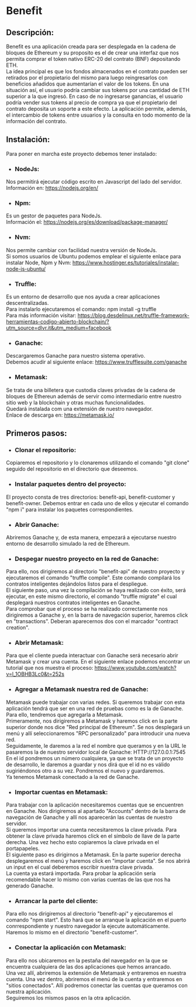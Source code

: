 # Benefit

## Descripción:

Benefit es una aplicación creada para ser desplegada en la cadena de bloques de Ethereum y su proposito es el de crear una interfaz que nos permita comprar el token nativo ERC-20 del contrato (BNF) depositando ETH.  
La idea principal es que los fondos almacenados en el contrato pueden ser retirados por el propietario del mismo para luego reingresarlos con beneficios añadidos que aumentarían el valor de los tokens. En una situación así, el usuario podría cambiar sus tokens por una cantidad de ETH superior a la que ingresó.
En caso de no ingresarse ganancias, el usuario podría vender sus tokens al precio de compra ya que el propietario del contrato deposita un soporte a este efecto.
La aplicación permite, además, el intercambio de tokens entre usuarios y la consulta en todo momento de la información del contrato.

## Instalación:

Para poner en marcha este proyecto debemos tener instalado:
  - ### NodeJs:  
  Nos permitirá ejecutar código escrito en Javascript del lado del servidor.  
  Información en: https://nodejs.org/en/
  - ### Npm: 
  Es un gestor de paquetes para NodeJs.   
  Información el: https://nodejs.org/es/download/package-manager/
  - ### Nvm:  
  Nos permite cambiar con facilidad nuestra versión de NodeJs.  
  Si somos usuarios de Ubuntu podemos emplear el siguiente enlace para instalar Node, Npm y Nvm: https://www.hostinger.es/tutoriales/instalar-node-js-ubuntu/
  - ### Truffle:  
  Es un entorno de desarrollo que nos ayuda a crear aplicaciones descentralizadas.  
  Para instalarlo ejecutaremos el comando: npm install -g truffle  
  Para más información visitar: https://blog.desdelinux.net/truffle-framework-herramientas-codigo-abierto-blockchain/?utm_source=dlvr.it&utm_medium=facebook
  - ### Ganache:  
  Descargaremos Ganache para nuestro sistema operativo.  
  Debemos acudir al siguiente enlace: https://www.trufflesuite.com/ganache
  - ### Metamask:  
  Se trata de una billetera que custodia claves privadas de la cadena de bloques de Ethereun además de servir como intermediario entre nuestro sitio web y la blockchain y otras muchas funcionalidades.  
  Quedará instalada com una extensión de nuestro navegador.  
  Enlace de descarga en: https://metamask.io/

## Primeros pasos:

  - ### Clonar el repositorio:  
  Copiaremos el repositorio y lo clonaremos utilizando el comando "git clone" seguido del repositorio en el directorio que deseemos.
  - ### Instalar paquetes dentro del proyecto:  
  El proyecto consta de tres directorios: benefit-api, benefit-customer y benefit-owner. Debemos entrar en cada uno de ellos y ejecutar el comando "npm i" para instalar los paquetes correspondientes.
  - ### Abrir Ganache:   
  Abriremos Ganache y, de esta manera, empezará a ejecutarse nuestro entorno de desarrollo simulado la red de Ethereum.
  - ### Despegar nuestro proyecto en la red de Ganache:  
  Para ello, nos dirigiremos al directorio "benefit-api" de nuestro proyecto y ejecutaremos el comando "truffle compile". Este comando compilará los contratos inteligentes dejándolos listos para el despliegue.  
  El siguiente paso, una vez la compilación se haya realizado con éxito, será ejecutar, en este mismo directorio, el comando "truffle migrate" el cual desplegará nuestros contratos inteligentes en Ganache.  
  Para comprobar que el proceso se ha realizado correctamente nos dirigiremos a Ganache y, en la barra de navegación superior, haremos click en "transactions". Deberan aparecernos dos con el marcador "contract creation".
  - ### Abrir Metamask:  
  Para que el cliente pueda interactuar con Ganache será necesario abrir Metamask y crear una cuenta. En el siguiente enlace podemos encontrar un tutorial que nos muestra el proceso: https://www.youtube.com/watch?v=l_1OBHB3Lc0&t=252s
  - ### Agregar a Metamask nuestra red de Ganache:
  Metamask puede trabajar con varias redes. Si queremos trabajar con esta aplicación tendrá que ser en una red de pruebas como es la de Ganache. Para ello, tendremos que agregarla a Metamask.  
  Primeramente, nos dirigiremos a Metamask y haremos click en la parte superior donde nos dice "Red principal de Ethereum". Se nos desplegará un menú y allí seleccionaremos "RPC personalizado" para introducir una nueva red.  
  Seguidamente, le daremos a la red el nombre que queramos y en la URL le pasaremos la de nuestro servidor local de Ganache: HTTP://127.0.0.1:7545  
  En el id pondremos un número cualquiera, ya que se trata de un proyecto de desarrollo, le daremos a guardar y nos dirá que el id no es válido sugiriéndonos otro a su vez. Pondremos el nuevo y guardaremos.  
  Ya tenemos Metamask conectado a la red de Ganache.
  - ### Importar cuentas en Metamask:  
  Para trabajar con la aplicación necesitaremos cuentas que se encuentren en Ganache. Nos dirigiremos al apartado "Accounts" dentro de la barra de navegación de Ganache y allí nos aparecerán las cuentas de nuestro servidor.  
  Si queremos importar una cuenta necesitaremos la clave privada. Para obtener la clave privada haremos click en el símbolo de llave de la parte derecha. Una vez hecho esto copiaremos la clave privada en el portapapeles.  
  El siguiente paso es dirigirnos a Metamask. En la parte superior derecha desplegaremos el menú y haremos click en "importar cuenta". Se nos abrirá un input en el cual deberemos escribir nuestra clave privada.  
  La cuenta ya estará importada. Para probar la aplicación sería recomendable hacer lo mismo con varias cuentas de las que nos ha generado Ganache.
  - ### Arrancar la parte del cliente:  
  Para ello nos dirigiremos al directorio "benefit-api" y ejecutaremos el comando "npm start". Esto hará que se arranque la aplicación en el puerto conrrespondiente y nuestro navegador la ejecute automáticamente.  
  Haremos lo mismo en el directorio "benefit-customer".
  - ### Conectar la aplicación con Metamask:  
  Para ello nos ubicaremos en la pestaña del navegador en la que se encuentra cualquiera de las dos aplicaciones que hemos arrancado.  
  Una vez allí, abriremos la extensión de Metamask y entraremos en nuestra cuenta. Una vez dentro, abriremos el menú de la cuenta y entraremos en "sitios conectados". Allí podremos conectar las cuentas que queramos con nuestra aplicación.  
  Seguiremos los mismos pasos en la otra aplicación.

